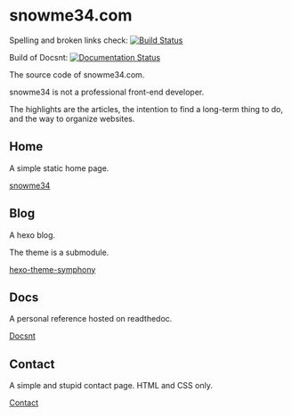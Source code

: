 # snowme34.com

Spelling and broken links check: [![Build Status](https://api.travis-ci.com/snowme34/snowme34.com.svg?branch=master)](https://travis-ci.org/snowme34/snowme34.com)

Build of Docsnt: [![Documentation Status](https://readthedocs.org/projects/docsnt34/badge/?version=latest)](https://docs.snowme34.com/en/latest/?badge=latest)

The source code of snowme34.com.

snowme34 is not a professional front-end developer.

The highlights are the articles, the intention to find a long-term thing to do, and the way to organize websites.

## Home

A simple static home page.

[snowme34](https://snowme34.com)

## Blog

A hexo blog.

The theme is a submodule.

[hexo-theme-symphony](https://github.com/snowme34/hexo-theme-symphony)

## Docs

A personal reference hosted on readthedoc.

[Docsnt](https://docs.snowme34.com/en/latest/)

## Contact

A simple and stupid contact page. HTML and CSS only.

[Contact](https://contact.snowme34.com)